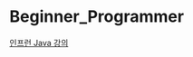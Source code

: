 # Beginner_Programmer

[인프런 Java 강의](https://www.inflearn.com/course/%EC%8B%A4%EC%A0%84-%EC%9E%90%EB%B0%94_java-renew/dashboard, "인프런 Java 강의")

